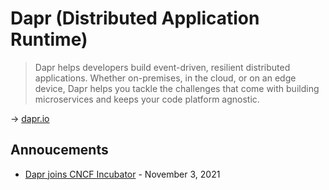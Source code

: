 # Dapr (Distributed Application Runtime)

> Dapr helps developers build event-driven, resilient distributed applications. Whether on-premises, in the cloud, or on an edge device, Dapr helps you tackle the challenges that come with building microservices and keeps your code platform agnostic.

→ [dapr.io](https://dapr.io/)

## Annoucements

* [Dapr joins CNCF Incubator](https://www.cncf.io/blog/2021/11/03/dapr-distributed-application-runtime-joins-cncf-incubator/) - November 3, 2021
